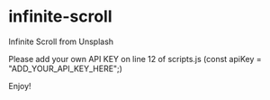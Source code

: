 # infinite-scroll
Infinite Scroll from Unsplash

Please add your own API KEY on line 12 of scripts.js (const apiKey = "ADD_YOUR_API_KEY_HERE";)

Enjoy!
